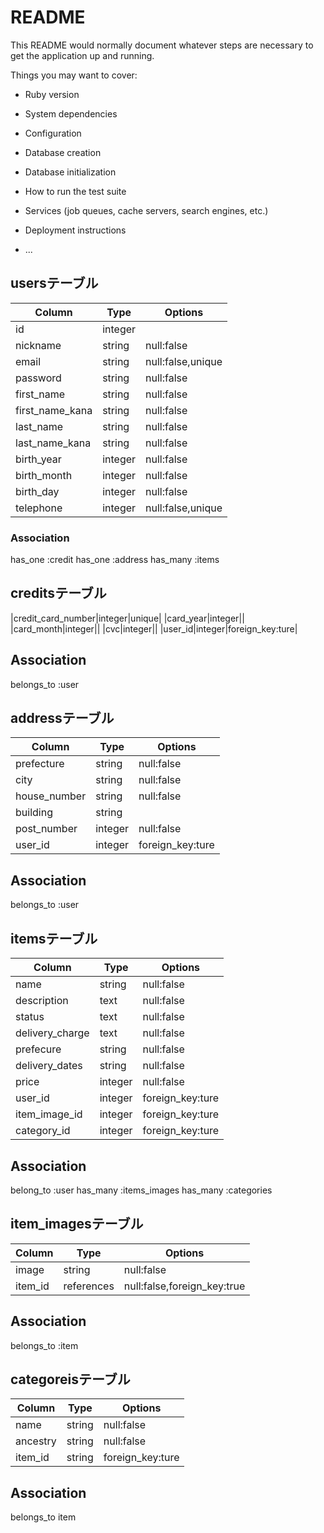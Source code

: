 # README

This README would normally document whatever steps are necessary to get the
application up and running.

Things you may want to cover:

* Ruby version

* System dependencies

* Configuration

* Database creation

* Database initialization

* How to run the test suite

* Services (job queues, cache servers, search engines, etc.)

* Deployment instructions

* ...
## usersテーブル

|Column|Type|Options|
|------|----|-------|
|id|integer| |
|nickname|string|null:false|
|email|string|null:false,unique|
|password|string|null:false|
|first_name|string|null:false|
|first_name_kana|string|null:false|
|last_name|string|null:false|
|last_name_kana|string|null:false|
|birth_year|integer|null:false|
|birth_month|integer|null:false|
|birth_day|integer|null:false|
|telephone|integer|null:false,unique|


### Association
has_one :credit
has_one :address
has_many :items



## creditsテーブル
|credit_card_number|integer|unique|
|card_year|integer||
|card_month|integer||
|cvc|integer||
|user_id|integer|foreign_key:ture|

## Association
belongs_to :user



## addressテーブル
|Column|Type|Options|
|------|----|-------|
|prefecture|string|null:false|
|city|string|null:false|
|house_number|string|null:false|
|building|string||
|post_number|integer|null:false|
|user_id|integer|foreign_key:ture|

## Association
belongs_to :user

## itemsテーブル
|Column|Type|Options|
|------|----|-------|
|name|string|null:false|
|description|text|null:false|
|status|text|null:false|
|delivery_charge|text|null:false|
|prefecure|string|null:false|
|delivery_dates|string|null:false|
|price|integer|null:false|
|user_id|integer|foreign_key:ture|
|item_image_id|integer|foreign_key:ture|
|category_id|integer|foreign_key:ture|
## Association
belong_to :user
has_many :items_images
has_many :categories



## item_imagesテーブル
|Column|Type|Options|
|------|----|-------|
|image|string|null:false|
|item_id|references|null:false,foreign_key:true|

## Association
belongs_to :item

## categoreisテーブル
|Column|Type|Options|
|------|----|-------|
|name|string|null:false|
|ancestry|string|null:false|
|item_id|string|foreign_key:ture|

## Association
belongs_to item

